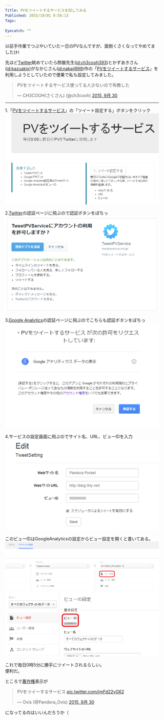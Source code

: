```yaml
---
Title: PVをツイートするサービスを試してみる
Published: 2015/10/01 0:56:13
Tags:

Eyecatch: ""
---
```

<p>以前手作業でつぶやいていた一日のPVなんですが、面倒くさくなってやめてました(ｵｲ</p>

<p>先ほど<a class="keyword" href="http://d.hatena.ne.jp/keyword/Twitter">Twitter</a>眺めていたら酢酸先生(<a href="http://blog.hatena.ne.jp/ch3cooh393/">id:ch3cooh393</a>)とかずあきさん(<a href="http://blog.hatena.ne.jp/kazuakix/">id:kazuakix</a>)がなかじさん(<a href="http://blog.hatena.ne.jp/nakaji999/">id:nakaji999</a>)作の「<a href="http://tweetpvservice.nkd.jp">PVをツイートするサービス</a>」を利用しようとしていたので便乗で私も設定してみました。</p>

<p><blockquote class="twitter-tweet" lang="ja"><p lang="ja" dir="ltr">PVをツイートするサービス使ってる人少ないので布教した</p>&mdash; CH3COOH(さくさん) (@ch3cooh) <a href="https://twitter.com/ch3cooh/status/649249292650045440">2015, 9月 30</a></blockquote><script async src="//platform.twitter.com/widgets.js" charset="utf-8"></script></p>

***

<p>1.「<a href="http://tweetpvservice.nkd.jp/">PVをツイートするサービス</a>」の「ツイート設定する」ボタンをクリック
<span itemscope itemtype="http://schema.org/Photograph"><img src="20151001004737.png" alt="f:id:Ovis:20151001004737p:plain" title="f:id:Ovis:20151001004737p:plain" class="hatena-fotolife" itemprop="image"></span></p>

<p>2.<a class="keyword" href="http://d.hatena.ne.jp/keyword/Twitter">Twitter</a>の認証ページに飛ぶので認証ボタンをぽちっ
<span itemscope itemtype="http://schema.org/Photograph"><img src="20151001005117.png" alt="f:id:Ovis:20151001005117p:plain" title="f:id:Ovis:20151001005117p:plain" class="hatena-fotolife" itemprop="image"></span></p>

<p>3.<a class="keyword" href="http://d.hatena.ne.jp/keyword/Google%20Analytics">Google Analytics</a>の認証ページに飛ぶのでこちらも認証ボタンをぽちっ
<span itemscope itemtype="http://schema.org/Photograph"><img src="20151001005151.png" alt="f:id:Ovis:20151001005151p:plain" title="f:id:Ovis:20151001005151p:plain" class="hatena-fotolife" itemprop="image"></span></p>

<p>4.サービスの設定画面に飛ぶのでサイト名、URL、ビューIDを入力
<span itemscope itemtype="http://schema.org/Photograph"><img src="20151001005313.png" alt="f:id:Ovis:20151001005313p:plain" title="f:id:Ovis:20151001005313p:plain" class="hatena-fotolife" itemprop="image"></span></p>

<p>このビューIDはGoogleAnalyticsの設定からビュー設定を開くと書いてある。<br/>
<span itemscope itemtype="http://schema.org/Photograph"><img src="20151001005453.png" alt="f:id:Ovis:20151001005453p:plain" title="f:id:Ovis:20151001005453p:plain" class="hatena-fotolife" itemprop="image"></span>
<span itemscope itemtype="http://schema.org/Photograph"><img src="20151001005611.png" alt="f:id:Ovis:20151001005611p:plain" title="f:id:Ovis:20151001005611p:plain" class="hatena-fotolife" itemprop="image"></span></p>

<p>これで毎日0時5分に勝手にツイートされるらしい。<br/>
便利だ。</p>

<p>ところで<a class="keyword" href="http://d.hatena.ne.jp/keyword/%C3%F8%BA%EE%B8%A2">著作権</a>表示が</p>

<p><blockquote class="twitter-tweet" lang="ja"><p lang="ja" dir="ltr">PVをツイーするサービス <a href="http://t.co/jmFd22yG62">pic.twitter.com/jmFd22yG62</a></p>&mdash; Ovis (@Pandora_Ovis) <a href="https://twitter.com/Pandora_Ovis/status/649247107614834688">2015, 9月 30</a></blockquote><script async src="//platform.twitter.com/widgets.js" charset="utf-8"></script></p>

<p>になってるのはいいんだろうか（</p>
